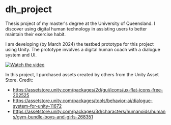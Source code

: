 # dh_project
Thesis project of my master's degree at the University of Queensland. I discover using digital human technology in assisting users to better maintain their exercise habit.

I am developing (by March 2024) the testbed prototype for this project using Unity. The prototype involves a digital human coach with a dialogue system and UI. 


[![Watch the video](https://img.youtube.com/vi/e9lG7nsJq2I/maxresdefault.jpg)](https://youtube.com/shorts/e9lG7nsJq2I)

In this project, I purchased assets created by others from the Unity Asset Store. Credit:
- https://assetstore.unity.com/packages/2d/gui/icons/ux-flat-icons-free-202525
- https://assetstore.unity.com/packages/tools/behavior-ai/dialogue-system-for-unity-11672
- https://assetstore.unity.com/packages/3d/characters/humanoids/humans/gym-bundle-boys-and-girls-268351
